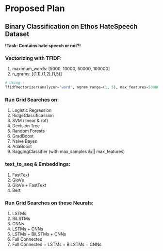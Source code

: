 # Proposed Plan

## Binary Classification on Ethos HateSpeech Dataset

**!Task: Contains hate speech or not?!**

### Vectorizing with TFIDF:
1. maximum_words: [5000, 10000, 50000, 100000]
2. n_grams: [(1,1),(1,2),(1,5)]
```python
# Using :
TfidfVectorizer(analyzer='word', ngram_range=(1, 5), max_features=50000)
```

### Run Grid Searches on:
1. Logistic Regression
2. RidgeClassificassion
3. SVM (linear & rbf)
4. Decision Tree
5. Random Forests
6. GradBoost
7. Naive Bayes
8. AdaBoost
9. BaggingClassifier (with max_samples &/|| max_features)

### text_to_seq & Embeddings:
1. FastText
2. GloVe
3. GloVe + FastText
4. Bert

### Run Grid Searches on these Neurals:
1. LSTMs
2. BiLSTMs
3. CNNs
4. LSTMs + CNNs
5. LSTMs + BiLSTMs + CNNs
6. Full Connected
7. Full Connected + LSTMs + BiLSTMs + CNNs



<!-- 
## MultiClass Classification on Ethos HateSpeech Dataset

**Based on the previous best models do:**

1. Binary Relevance
2. Pairwise
3. Classifier Chains
4. Classifier Chains for some labels (maybe the 'isHate' label) and then binary relevance


## Metrics

**Metrics on Binary:**
1. Accuracy
2. F1 Macro
3. Precision Macro
4. Recall Macro
5. Sensitivity
6. Specificity

**Metrics on MultiLabel**
1. Accuracy, B Macro, B Micro
2. Hamming Loss
3. Precision, Recall, F1
4. Average Precision

## Experimentation with other Datasets -->
